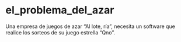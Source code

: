 # el_problema_del_azar
Una empresa de juegos de azar “Al lote, ría”, necesita un software que realice los sorteos de su juego estrella “Qno”. 
